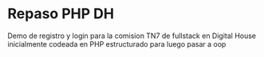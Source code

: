# Repaso PHP DH
Demo de registro y login para la comision TN7 de fullstack en Digital House inicialmente codeada en PHP estructurado para luego pasar a oop
